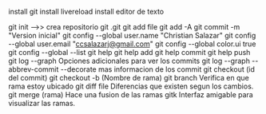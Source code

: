 install git
install livereload
install editor de texto

git init -->> crea repositorio git .git
git add file 
git add -A
git commit -m "Version inicial"
git config --global user.name "Christian Salazar"
git config --global user.email "ccsalazarj@gmail.com"
git config --global color.ui true
git config --global --list
git help 
git help add
git help commit 
git help push
git log --graph  Opciones adicionales para ver los commits 
git log --graph --abbrev-commit --decorate  mas informacion de los commit
git checkout (id del commit)
git checkout -b (Nombre de rama)
git branch Verifica en que rama estoy ubicado
git diff file Diferencias que existen segun los cambios.
git merge (rama) Hace una fusion de las ramas
gitk Interfaz amigable para visualizar las ramas.